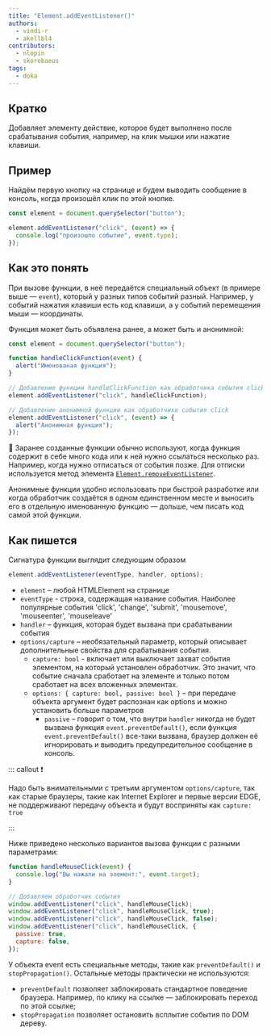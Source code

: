 ```yaml
---
title: "Element.addEventListener()"
authors:
  - vindi-r
  - akellbl4
contributors:
  - nlopin
  - skorobaeus
tags:
  - doka
---
```


## Кратко

Добавляет элементу действие, которое будет выполнено после срабатывания события, например, на клик мышки или нажатие клавиши.

## Пример

Найдём первую кнопку на странице и будем выводить сообщение в консоль, когда произошёл клик по этой кнопке.

```js
const element = document.querySelector("button");

element.addEventListener("click", (event) => {
  console.log("произошло событие", event.type);
});
```

## Как это понять

При вызове функции, в неё передаётся специальный объект (в примере выше — `event`), который у разных типов событий разный. Например, у событий нажатия клавиши есть код клавиши, а у событий перемещения мыши — координаты.

Функция может быть объявлена ранее, а может быть и анонимной:

```js
const element = document.querySelector("button");

function handleClickFunction(event) {
  alert("Именованая функция");
}

// Добавление функции handleClickFunction как обработчика события click
element.addEventListener("click", handleClickFunction);

// Добавление анонимной функции как обработчика события click
element.addEventListener("click", (event) => {
  alert("Анонимная функция");
});
```

🤖 Заранее созданные функции обычно используют, когда функция содержит в себе много кода или к ней нужно ссылаться несколько раз. Например, когда нужно отписаться от события позже. Для отписки используется метод элемента [`Element.removeEventListener`](/js/element-removeeventlistener).

Анонимные функции удобно использовать при быстрой разработке или когда обработчик создаётся в одном единственном месте и выносить его в отдельную именованную функцию — дольше, чем писать код самой этой функции.

## Как пишется

Сигнатура функции выглядит следующим образом

```js
element.addEventListener(eventType, handler, options);
```

- `element` – любой HTMLElement на странице
- `eventType` - строка, содержащая название события. Наиболее популярные события 'click', 'change', 'submit', 'mousemove', 'mouseenter', 'mouseleave'
- `handler` – функция, которая будет вызвана при срабатывании события
- `options/capture` – необязательный параметр, который описывает дополнительные свойства для срабатывания события.
  - `capture: bool` - включает или выключает захват события элементом, на который установлен обработчик. Это значит, что событие сначала сработает на элементе и только потом сработает на всех вложенных элементах.
  - `options: { capture: bool, passive: bool }` – при передаче объекта аргумент будет распознан как options и можно установить больше параметров
    - `passive` – говорит о том, что внутри `handler` никогда не будет вызвана функция `event.preventDefault()`, если функция `event.preventDefault()` все-таки вызвана, браузер должен её игнорировать и выводить предупредительное сообщение в консоль.

::: callout ❗️

Надо быть внимательными с третьим аргументом `options/capture`, так как старые браузеры, такие как Internet Explorer и первые версии EDGE, не поддерживают передачу объекта и будут восприняты как `capture: true`

:::

Ниже приведено несколько вариантов вызова функции с разными параметрами:

```js
function handleMouseClick(event) {
  console.log("Вы нажали на элемент:", event.target);
}

// Добавляем обработчик события
window.addEventListener("click", handleMouseClick);
window.addEventListener("click", handleMouseClick, true);
window.addEventListener("click", handleMouseClick, false);
window.addEventListener("click", handleMouseClick, {
  passive: true,
  capture: false,
});
```

У объекта event есть специальные методы, такие как `preventDefault()` и `stopPropagation()`. Остальные методы практически не используются:

- `preventDefault` позволяет заблокировать стандартное поведение браузера. Например, по клику на ссылке — заблокировать переход по этой ссылке;
- `stopPropagation` позволяет остановить всплытие события по DOM дереву.
